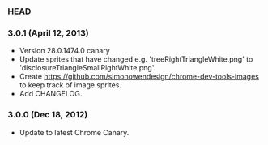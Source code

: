 ### HEAD

### 3.0.1 (April 12, 2013)

* Version 28.0.1474.0 canary
* Update sprites that have changed e.g. 'treeRightTriangleWhite.png' to 'disclosureTriangleSmallRightWhite.png'.
* Create <https://github.com/simonowendesign/chrome-dev-tools-images> to keep track of image sprites.
* Add CHANGELOG.

### 3.0.0 (Dec 18, 2012)

* Update to latest Chrome Canary.